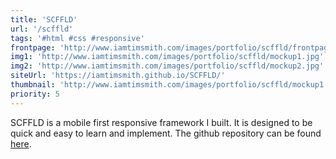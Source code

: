 ```yaml
---
title: 'SCFFLD'
url: '/scffld'
tags: '#html #css #responsive'
frontpage: 'http://www.iamtimsmith.com/images/portfolio/scffld/frontpage.jpg'
img1: 'http://www.iamtimsmith.com/images/portfolio/scffld/mockup1.jpg'
img2: 'http://www.iamtimsmith.com/images/portfolio/scffld/mockup2.jpg'
siteUrl: 'https://iamtimsmith.github.io/SCFFLD/'
thumbnail: 'http://www.iamtimsmith.com/images/portfolio/scffld/mockup1.jpg'
priority: 5
---
```

SCFFLD is a mobile first responsive framework I built. It is designed to be quick and easy to learn and implement. The github repository can be found <a href='https://github.com/iamtimsmith/SCFFLD' target='_blank'>here</a>.

